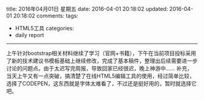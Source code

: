 title: 2016年04月01日 星期五
date: 2016-04-01 20:18:02
updated: 2016-04-01 20:18:02
comments: 
tags:
- HTML5工具
categories:
- daily report

---

上午针对bootstrap相关材料继续了学习（官网+书籍），下午在当前项目投标采用了新的技术建议书模板基础上继续修改，完成了基本稿件，整理出后续需要进一步讨论的问题点。由于太迟写完周报，导致回家已经很迟，晚上神游中......
补充，当天上午又有一点突破，搞清楚了在线HTML5编辑工具的使用，经过简单比较，选择了CODEPEN，这东西就是字体太难看了，不过还是挺好用的，暂时就选择它吧。